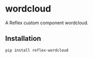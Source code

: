 # wordcloud

A Reflex custom component wordcloud.

## Installation

```bash
pip install reflex-wordcloud
```